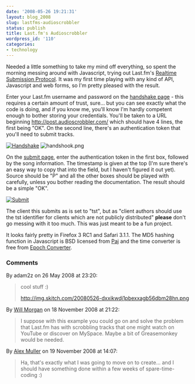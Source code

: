 ```yaml
---
date: '2008-05-26 19:21:31'
layout: blog_2008
slug: lastfms-audioscrobbler
status: publish
title: Last.fm's Audioscrobbler
wordpress_id: '110'
categories:
- technology
---
```


Needed a little something to take my mind off everything, so spent the morning
messing around with Javascript, trying out Last.fm's [Realtime Submission
Protocol](http://www.audioscrobbler.net/development/protocol/). It was my
first time playing with any kind of API, Javascript and web forms, so I'm
pretty pleased with the result.

Enter your Last.fm username and password on the [handshake
page](http://alex.mullr.net/lastfm/handshake.php) - this requires a certain
amount of trust, sure... but you can see exactly what the code is doing, and
if you know me, you'll know I'm hardly competent enough to bother storing your
credentials. You'll be taken to a URL beginning
http://post.audioscrobbler.com/ which should have 4 lines, the first being
"OK". On the second line, there's an authentication token that you'll need to
submit tracks.

[![Handshake](http://alex.mullr.net/blog/wp-content/uploads/handshake.png)](http://alex.mullr.net/lastfm/handshake.php)
![handshook.png](http://alex.mullr.net/blog/wp-content/uploads/handshook1.png)

On the [submit page](http://alex.mullr.net/lastfm/submit.php), enter the
authentication token in the first box, followed by the song information. The
timestamp is given at the top (I'm sure there's an easy way to copy that into
the field, but I haven't figured it out yet). Source should be "P" and all the
other boxes should be played with carefully, unless you bother reading the
documentation. The result should be a simple "OK".

[![Submit](http://alex.mullr.net/blog/wp-content/uploads/submit.png)](http://alex.mullr.net/lastfm/submit.php)

The client this submits as is set to "tst", but as "client authors should use
the tst identifier for clients which are not publicly distributed" **please**
don't go messing with it too much. This was just meant to be a fun project.

It looks fairly pretty in Firefox 3 RC1 and Safari 3.1.1. The MD5 hashing
function in Javascript is BSD licensed from
[Paj](http://pajhome.org.uk/crypt/md5/index.html) and the time converter is
free from [Epoch Converter](http://www.epochconverter.com/).

### Comments ###

By adam2z on 26 May 2008 at 23:20:

> cool stuff :)
> 
> http://img.skitch.com/20080526-dxxikwdj1pbexxagb56dbm28hn.png

By [Will Morgan](http://www.illmorgan.com/) on 18 November 2008 at 21:22:

> I suppose with this example you could go on and solve the problem that Last.fm
> has with scrobbling tracks that one might watch on YouTube or discover on
> MySpace. Maybe a bit of Greasemonkey would be needed.

By [Alex Muller](http://alex.mullr.net/blog/) on 19 November 2008 at 14:07:

> Ha, that's exactly what I was going to move on to create... and I should have
> something done within a few weeks of spare-time-coding :)
